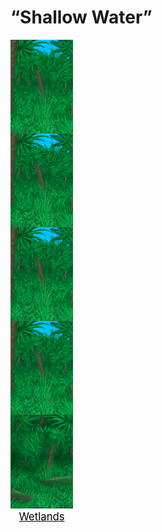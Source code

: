 # “Shallow Water”  
<div style="display:inline-block"><div class="gamedatalist" style="text-align:center;;min-height:0px;"><div class="gamecard" style="width:100px; height:150px;"><a href="Env_DeepJungle.md" style="color:black"><img decoding="async" src="Sprite/Jungle.png" class="cardimage" style="max-width:100px;max-height:150px;"><span style="font-size: 16.666666666666668px;">Jungle</span></a></div></div><div class="gamedatalist" style="text-align:center;;min-height:0px;"><div class="gamecard" style="width:100px; height:150px;"><a href="Env_Jungle.md" style="color:black"><img decoding="async" src="Sprite/Jungle.png" class="cardimage" style="max-width:100px;max-height:150px;"><span style="font-size: 16.666666666666668px;">Jungle</span></a></div></div><div class="gamedatalist" style="text-align:center;;min-height:0px;"><div class="gamecard" style="width:100px; height:150px;"><a href="Env_JungleHighlands.md" style="color:black"><img decoding="async" src="Sprite/Jungle.png" class="cardimage" style="max-width:100px;max-height:150px;"><span style="font-size: 16.666666666666668px;">Jungle Highlands</span></a></div></div><div class="gamedatalist" style="text-align:center;;min-height:0px;"><div class="gamecard" style="width:100px; height:150px;"><a href="Env_Outskirts.md" style="color:black"><img decoding="async" src="Sprite/Jungle.png" class="cardimage" style="max-width:100px;max-height:150px;"><span style="font-size: 16.666666666666668px;">Outskirts</span></a></div></div><div class="gamedatalist" style="text-align:center;;min-height:0px;"><div class="gamecard" style="width:100px; height:150px;"><a href="Env_Wetlands.md" style="color:black"><img decoding="async" src="Sprite/Wetlands.png" class="cardimage" style="max-width:100px;max-height:150px;"><span style="font-size: 16.666666666666668px;">Wetlands</span></a></div></div></div>  
  


<script>document.title="“Shallow Water” - Card Survival Wiki";</script>